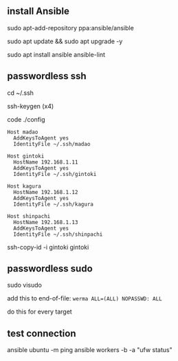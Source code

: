 ## install Ansible

sudo apt-add-repository ppa:ansible/ansible

sudo apt update && sudo apt upgrade -y

sudo apt install ansible ansible-lint

## passwordless ssh

cd ~/.ssh

ssh-keygen (x4)

code ./config
```
Host madao
  AddKeysToAgent yes
  IdentityFile ~/.ssh/madao

Host gintoki
  HostName 192.168.1.11
  AddKeysToAgent yes
  IdentityFile ~/.ssh/gintoki

Host kagura
  HostName 192.168.1.12
  AddKeysToAgent yes
  IdentityFile ~/.ssh/kagura

Host shinpachi
  HostName 192.168.1.13
  AddKeysToAgent yes
  IdentityFile ~/.ssh/shinpachi
```

ssh-copy-id -i gintoki gintoki

## passwordless sudo

sudo visudo

add this to end-of-file: `werma ALL=(ALL) NOPASSWD: ALL`

do this for every target

## test connection

ansible ubuntu -m ping
ansible workers -b -a "ufw status"